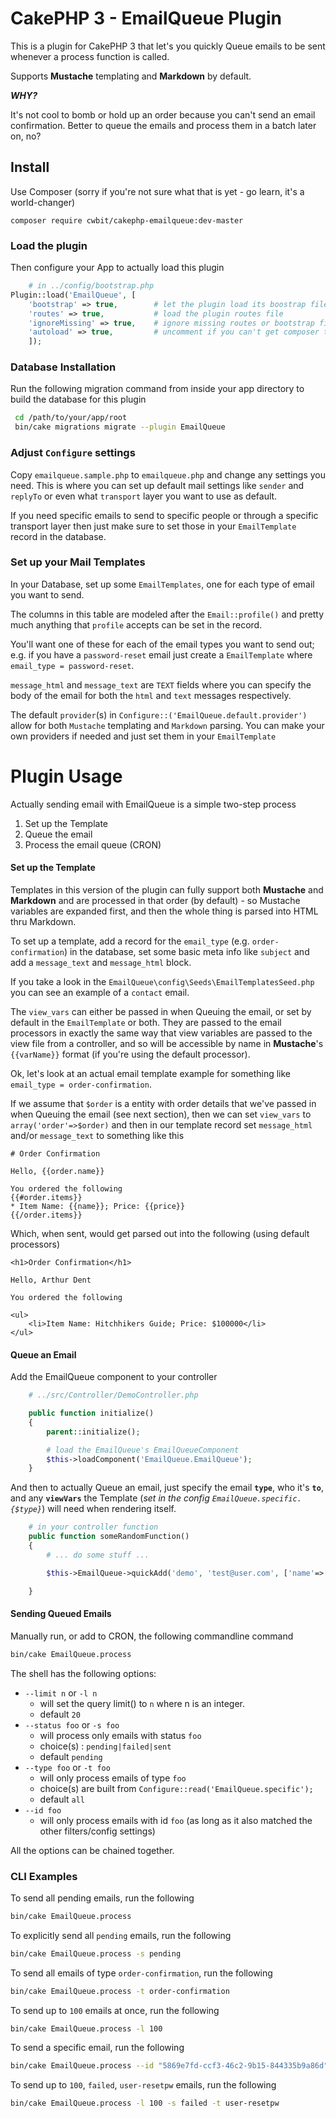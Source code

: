 # CakePHP 3 - EmailQueue Plugin
This is a plugin for CakePHP 3 that let's you quickly Queue emails to be sent whenever a process function is called.

Supports **Mustache** templating and **Markdown** by default.

***WHY?***

It's not cool to bomb or hold up an order because you can't send an email confirmation. Better to queue the emails and process them in a batch later on, no?

## Install

Use Composer (sorry if you're not sure what that is yet - go learn, it's a world-changer)

```
composer require cwbit/cakephp-emailqueue:dev-master
```

### Load the plugin
Then configure your App to actually load this plugin

```php
	# in ../config/bootstrap.php
Plugin::load('EmailQueue', [
    'bootstrap' => true,        # let the plugin load its boostrap file
    'routes' => true,           # load the plugin routes file
    'ignoreMissing' => true,    # ignore missing routes or bootstrap file(s)
    'autoload' => true,      	# uncomment if you can't get composer to set the namespace/class location
    ]);
```

### Database Installation

Run the following migration command from inside your app directory to build the database for this plugin

```bash
 cd /path/to/your/app/root
 bin/cake migrations migrate --plugin EmailQueue
```

### Adjust `Configure` settings

Copy `emailqueue.sample.php` to `emailqueue.php` and change any settings you need. This is where you can set up default mail settings like `sender` and `replyTo` or even what `transport` layer you want to use as default.

If you need specific emails to send to specific people or through a specific transport layer then just make sure to set those in your `EmailTemplate` record in the database.

### Set up your Mail Templates

In your Database, set up some `EmailTemplates`, one for each type of email you want to send.

The columns in this table are modeled after the `Email::profile()` and pretty much anything that `profile` accepts can be set in the record.

You'll want one of these for each of the email types you want to send out; e.g. if you have a `password-reset` email just create a `EmailTemplate` where `email_type = password-reset`.

`message_html` and `message_text` are `TEXT` fields where you can specify the body of the email for both the `html` and `text` messages respectively.

The default `provider`(s) in `Configure::('EmailQueue.default.provider')` allow for both `Mustache` templating and `Markdown` parsing. You can make your own providers if needed and just set them in your `EmailTemplate`

# Plugin Usage
Actually sending email with EmailQueue is a simple two-step process

1. Set up the Template
2. Queue the email
2. Process the email queue (CRON)

#### Set up the Template

Templates in this version of the plugin can fully support both **Mustache** and **Markdown** and are processed in that order (by default) - so Mustache variables are expanded first, and then the whole thing is parsed into HTML thru Markdown.

To set up a template, add a record for the `email_type` (e.g. `order-confirmation`) in the database, set some basic meta info like `subject` and add a `message_text` and `message_html` block.

If you take a look in the `EmailQueue\config\Seeds\EmailTemplatesSeed.php` you can see an example of a `contact` email.

The `view_vars` can either be passed in when Queuing the email, or set by default in the `EmailTemplate` or both. They are passed to the email processors in exactly the same way that view variables are passed to the view file from a controller, and so will be accessible by name in **Mustache**'s `{{varName}}` format (if you're using the default processor).

Ok, let's look at an actual email template example for something like `email_type = order-confirmation`.

If we assume that `$order` is a entity with order details that we've passed in when Queuing the email (see next section), then we can set `view_vars` to `array('order'=>$order)` and then in our template record set `message_html` and/or `message_text` to something like this
 ```
# Order Confirmation

Hello, {{order.name}}

You ordered the following
{{#order.items}}
 * Item Name: {{name}}; Price: {{price}}
{{/order.items}}
```

Which, when sent, would get parsed out into the following (using default processors)

```
<h1>Order Confirmation</h1>

Hello, Arthur Dent

You ordered the following

<ul>
	<li>Item Name: Hitchhikers Guide; Price: $100000</li>
</ul>
```

#### Queue an Email
Add the EmailQueue component to your controller

```php
	# ../src/Controller/DemoController.php

	public function initialize()
	{
		parent::initialize();

		# load the EmailQueue's EmailQueueComponent
		$this->loadComponent('EmailQueue.EmailQueue');
	}
```

And then to actually Queue an email, just specify the email **`type`**, who it's **`to`**, and any **`viewVars`** the Template (*set in the config `EmailQueue.specific.{$type}`*) will need when rendering itself.

```php
	# in your controller function
	public function someRandomFunction()
	{
		# ... do some stuff ...

        $this->EmailQueue->quickAdd('demo', 'test@user.com', ['name'=>'Test User']);

	}
```

#### Sending Queued Emails

Manually run, or add to CRON, the following commandline command

```bash
bin/cake EmailQueue.process
```

The shell has the following options:

* `--limit n` or `-l n`
  * will set the query limit() to `n` where n is an integer.
  * default `20`
* `--status foo` or `-s foo`
  * will process only emails with status `foo`
  * choice(s) : `pending|failed|sent`
  * default `pending`
* `--type foo` or `-t foo`
  * will only process emails of type `foo`
  * choice(s) are built from `Configure::read('EmailQueue.specific');`
  * default `all`
* `--id foo`
  * will only process emails with id `foo` (as long as it also matched the other filters/config settings)

All the options can be chained together.

### CLI Examples

To send all pending emails, run the following

```bash
bin/cake EmailQueue.process
```

To explicitly send all `pending` emails, run the following

```bash
bin/cake EmailQueue.process -s pending
```
To send all emails of type `order-confirmation`, run the following

```bash
bin/cake EmailQueue.process -t order-confirmation
```
To send up to `100` emails at once, run the following

```bash
bin/cake EmailQueue.process -l 100
```
To send a specific email, run the following

```bash
bin/cake EmailQueue.process --id "5869e7fd-ccf3-46c2-9b15-844335b9a86d"
```

To send up to `100`, `failed`, `user-resetpw` emails, run the following

```bash
bin/cake EmailQueue.process -l 100 -s failed -t user-resetpw
```
